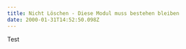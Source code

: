 ```yaml
---
title: Nicht Löschen - Diese Modul muss bestehen bleiben
date: 2000-01-31T14:52:50.098Z
---
```

Test
